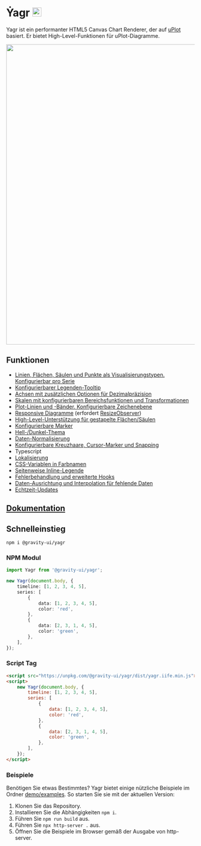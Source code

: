 # Ẏagr <img src="https://raw.githubusercontent.com/gravity-ui/yagr/main/docs/assets/yagr.svg" width="24px" height="24px" />

Yagr ist ein performanter HTML5 Canvas Chart Renderer, der auf [uPlot](https://github.com/leeoniya/uPlot) basiert. Er bietet High-Level-Funktionen für uPlot-Diagramme.

<img src="https://raw.githubusercontent.com/gravity-ui/yagr/main/docs/assets/demo.png" width="800" />

## Funktionen

-   [Linien, Flächen, Säulen und Punkte als Visualisierungstypen. Konfigurierbar pro Serie](https://yagr.tech/en/api/visualization)
-   [Konfigurierbarer Legenden-Tooltip](https://yagr.tech/en/plugins/tooltip)
-   [Achsen mit zusätzlichen Optionen für Dezimalpräzision](https://yagr.tech/en/api/axes)
-   [Skalen mit konfigurierbaren Bereichsfunktionen und Transformationen](https://yagr.tech/en/api/scales)
-   [Plot-Linien und -Bänder. Konfigurierbare Zeichenebene](https://yagr.tech/en/plugins/plot-lines)
-   [Responsive Diagramme](https://yagr.tech/en/api/settings#adaptivity) (erfordert [ResizeObserver](https://developer.mozilla.org/en-US/docs/Web/API/ResizeObserver))
-   [High-Level-Unterstützung für gestapelte Flächen/Säulen](https://yagr.tech/en/api/scales#stacking)
-   [Konfigurierbare Marker](./docs/api/markers.md)
-   [Hell-/Dunkel-Thema](https://yagr.tech/en/api/settings#theme)
-   [Daten-Normalisierung](https://yagr.tech/en/api/scales#normalization)
-   [Konfigurierbare Kreuzhaare, Cursor-Marker und Snapping](https://yagr.tech/en/api/cursor)
-   Typescript
-   [Lokalisierung](https://yagr.tech/en/api/settings#localization)
-   [CSS-Variablen in Farbnamen](https://yagr.tech/en/api/css)
-   [Seitenweise Inline-Legende](https://yagr.tech/en/plugins/legend)
-   [Fehlerbehandlung und erweiterte Hooks](https://yagr.tech/en/api/lifecycle)
-   [Daten-Ausrichtung und Interpolation für fehlende Daten](https://yagr.tech/en/api/data-processing)
-   [Echtzeit-Updates](https://yagr.tech/en/api/dynamic-updates)

## [Dokumentation](https://yagr.tech)

## Schnelleinstieg

```
npm i @gravity-ui/yagr
```

### NPM Modul

```typescript
import Yagr from '@gravity-ui/yagr';

new Yagr(document.body, {
    timeline: [1, 2, 3, 4, 5],
    series: [
        {
            data: [1, 2, 3, 4, 5],
            color: 'red',
        },
        {
            data: [2, 3, 1, 4, 5],
            color: 'green',
        },
    ],
});
```

### Script Tag

```html
<script src="https://unpkg.com/@gravity-ui/yagr/dist/yagr.iife.min.js"></script>
<script>
    new Yagr(document.body, {
        timeline: [1, 2, 3, 4, 5],
        series: [
            {
                data: [1, 2, 3, 4, 5],
                color: 'red',
            },
            {
                data: [2, 3, 1, 4, 5],
                color: 'green',
            },
        ],
    });
</script>
```

### Beispiele

Benötigen Sie etwas Bestimmtes? Yagr bietet einige nützliche Beispiele im Ordner [demo/examples](./demo/examples/). So starten Sie sie mit der aktuellen Version:

1.  Klonen Sie das Repository.
2.  Installieren Sie die Abhängigkeiten `npm i`.
3.  Führen Sie `npm run build` aus.
4.  Führen Sie `npx http-server .` aus.
5.  Öffnen Sie die Beispiele im Browser gemäß der Ausgabe von http-server.